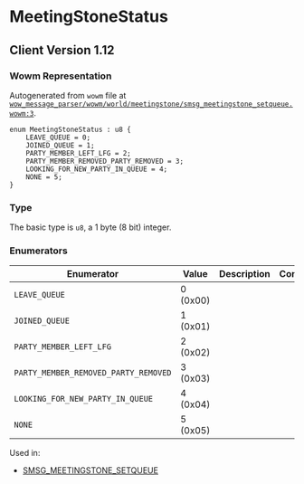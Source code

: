 # MeetingStoneStatus

## Client Version 1.12

### Wowm Representation

Autogenerated from `wowm` file at [`wow_message_parser/wowm/world/meetingstone/smsg_meetingstone_setqueue.wowm:3`](https://github.com/gtker/wow_messages/tree/main/wow_message_parser/wowm/world/meetingstone/smsg_meetingstone_setqueue.wowm#L3).

```rust,ignore
enum MeetingStoneStatus : u8 {
    LEAVE_QUEUE = 0;
    JOINED_QUEUE = 1;
    PARTY_MEMBER_LEFT_LFG = 2;
    PARTY_MEMBER_REMOVED_PARTY_REMOVED = 3;
    LOOKING_FOR_NEW_PARTY_IN_QUEUE = 4;
    NONE = 5;
}
```
### Type
The basic type is `u8`, a 1 byte (8 bit) integer.
### Enumerators
| Enumerator | Value  | Description | Comment |
| --------- | -------- | ----------- | ------- |
| `LEAVE_QUEUE` | 0 (0x00) |  |  |
| `JOINED_QUEUE` | 1 (0x01) |  |  |
| `PARTY_MEMBER_LEFT_LFG` | 2 (0x02) |  |  |
| `PARTY_MEMBER_REMOVED_PARTY_REMOVED` | 3 (0x03) |  |  |
| `LOOKING_FOR_NEW_PARTY_IN_QUEUE` | 4 (0x04) |  |  |
| `NONE` | 5 (0x05) |  |  |

Used in:
* [SMSG_MEETINGSTONE_SETQUEUE](smsg_meetingstone_setqueue.md)
